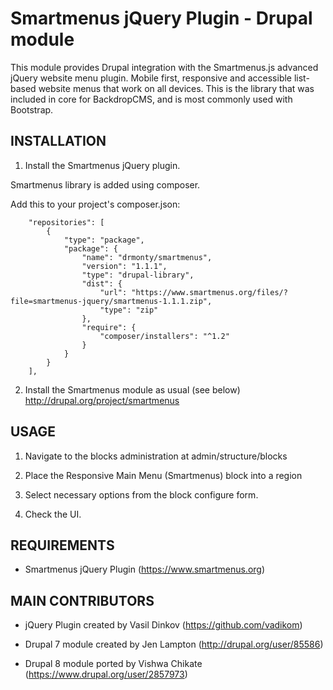 # Smartmenus jQuery Plugin - Drupal module

This module provides Drupal integration with the Smartmenus.js advanced jQuery
website menu plugin. Mobile first, responsive and accessible list-based website
menus that work on all devices. This is the library that was included in core
for BackdropCMS, and is most commonly used with Bootstrap.


## INSTALLATION

1) Install the Smartmenus jQuery plugin.

  Smartmenus library is added using composer.

  Add this to your project's composer.json:

```
    "repositories": [
        {
            "type": "package",
            "package": {
                "name": "drmonty/smartmenus",
                "version": "1.1.1",
                "type": "drupal-library",
                "dist": {
                    "url": "https://www.smartmenus.org/files/?file=smartmenus-jquery/smartmenus-1.1.1.zip",
                    "type": "zip"
                },
                "require": {
                    "composer/installers": "^1.2"
                }
            }
        }
    ],
```

2) Install the Smartmenus module as usual (see below)
   http://drupal.org/project/smartmenus


## USAGE

1) Navigate to the blocks administration at admin/structure/blocks

2) Place the Responsive Main Menu (Smartmenus) block into a region

3) Select necessary options from the block configure form.

4) Check the UI.


## REQUIREMENTS

-  Smartmenus jQuery Plugin (https://www.smartmenus.org)

## MAIN CONTRIBUTORS

- jQuery Plugin created by Vasil Dinkov (https://github.com/vadikom)

-  Drupal 7 module created by Jen Lampton (http://drupal.org/user/85586)

-  Drupal 8 module ported by Vishwa Chikate (https://www.drupal.org/user/2857973)
